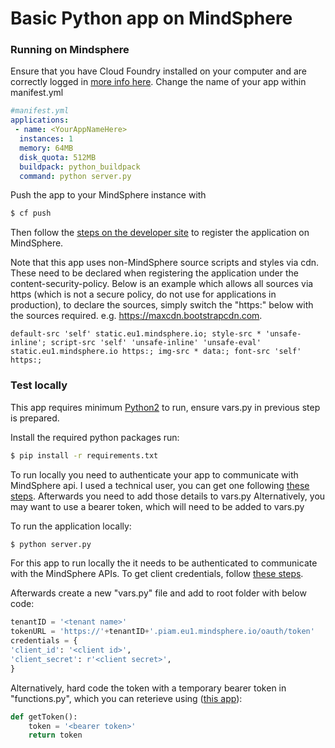 # Basic Python app on MindSphere

### Running on Mindsphere
Ensure that you have Cloud Foundry installed on your computer and are correctly logged in [more info here](https://developer.mindsphere.io/paas/index.html).
Change the name of your app within manifest.yml
```yaml
#manifest.yml
applications:
 - name: <YourAppNameHere>
  instances: 1
  memory: 64MB
  disk_quota: 512MB
  buildpack: python_buildpack
  command: python server.py
```

Push the app to your MindSphere instance with
```sh
$ cf push
```
Then follow the [steps on the developer site](https://developer.mindsphere.io/howto/howto-cf-running-app.html#deploy-the-application-to-cloud-foundry-via-cf-cli) to register the application on MindSphere.

Note that this app uses non-MindSphere source scripts and styles via cdn. These need to be declared when registering the application under the content-security-policy. Below is an example which allows all sources via https (which is not a secure policy, do not use for applications in production), to declare the sources, simply switch the "https:" below with the sources required. e.g. https://maxcdn.bootstrapcdn.com.

```
default-src 'self' static.eu1.mindsphere.io; style-src * 'unsafe-inline'; script-src 'self' 'unsafe-inline' 'unsafe-eval' static.eu1.mindsphere.io https:; img-src * data:; font-src 'self' https:;
```

### Test locally
This app requires minimum [Python2](https://www.python.org/download/releases/2.0/) to run, ensure vars.py in previous step is prepared.

Install the required python packages run:
```sh
$ pip install -r requirements.txt
```
To run locally you need to authenticate your app to communicate with MindSphere api. I used a technical user, you can get one following  [these steps](https://developer.mindsphere.io/howto/howto-selfhosted/index.html#step-1-create-service-credentials).  Afterwards you need to add those details to vars.py
Alternatively, you may want to use a bearer token, which will need to be added to vars.py

To run the application locally:
```sh
$ python server.py
```
For this app to run locally the it needs to be authenticated to communicate with the MindSphere APIs. To get client credentials, follow [these steps](https://developer.mindsphere.io/howto/howto-selfhosted/index.html#step-1-create-service-credentials).

Afterwards create a new "vars.py" file and add to root folder with below code:

```py
tenantID = '<tenant name>'
tokenURL = 'https://'+tenantID+'.piam.eu1.mindsphere.io/oauth/token'
credentials = {
'client_id': '<client id>',
'client_secret': r'<client secret>',
}
```

Alternatively, hard code the token with a temporary bearer token in "functions.py", which you can reterieve using ([this app](https://github.com/rexkc/mdsp-token-vendor)):

```py
def getToken():
    token = '<bearer token>'
    return token
```
